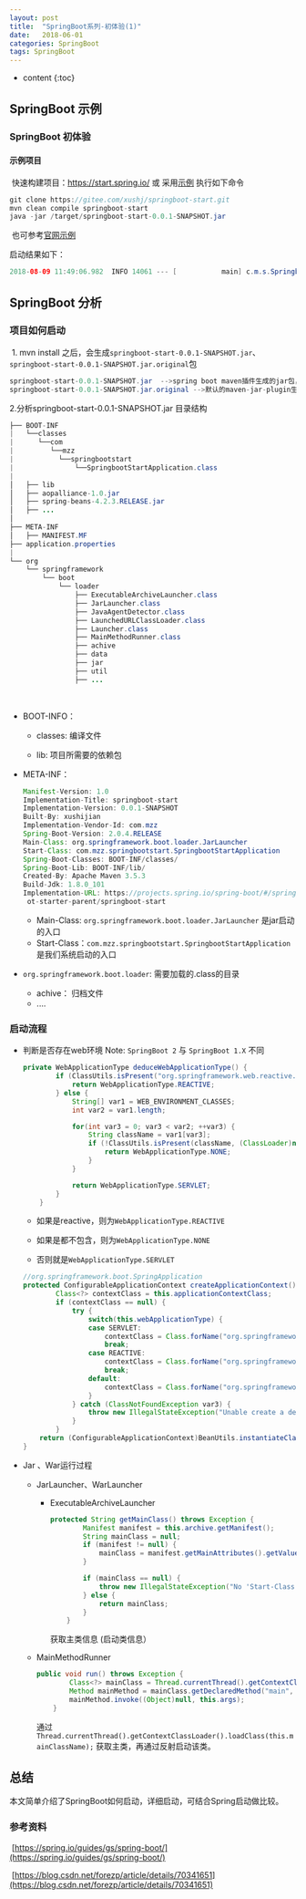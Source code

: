 ```yaml
---
layout: post
title:  "SpringBoot系列-初体验(1)"
date:   2018-06-01
categories: SpringBoot
tags: SpringBoot
---
```


* content
{:toc}
## SpringBoot 示例

### SpringBoot 初体验

#### 示例项目

​	快速构建项目：https://start.spring.io/  或
	采用[示例](https://gitee.com/xushj/springboot-start.git)  执行如下命令


```java
git clone https://gitee.com/xushj/springboot-start.git
mvn clean compile springboot-start
java -jar /target/springboot-start-0.0.1-SNAPSHOT.jar
```

​	也可参考[官网示例](https://docs.spring.io/spring-boot/docs/current-SNAPSHOT/reference/htmlsingle/#getting-started-first-application)

启动结果如下：

```java
2018-08-09 11:49:06.982  INFO 14061 --- [           main] c.m.s.SpringbootStartApplication         : Started SpringbootStartApplication in 4.985 seconds (JVM running for 7.065)
```



## SpringBoot 分析

### 项目如何启动

​	1. mvn install 之后，会生成`springboot-start-0.0.1-SNAPSHOT.jar`、`springboot-start-0.0.1-SNAPSHOT.jar.original`包

```java
springboot-start-0.0.1-SNAPSHOT.jar  -->spring boot maven插件生成的jar包，里面包含了应用的依赖，以及spring boot相关的类
springboot-start-0.0.1-SNAPSHOT.jar.original -->默认的maven-jar-plugin生成的包
```

2.分析springboot-start-0.0.1-SNAPSHOT.jar 目录结构

```java
├── BOOT-INF
|   └──classes
|	   └──com
|		  └──mzz
|			└──springbootstart
|       		└──SpringbootStartApplication.class
|		
│   ├── lib
│   ├── aopalliance-1.0.jar
│   ├── spring-beans-4.2.3.RELEASE.jar
│   ├── ...  	
│       	
├── META-INF
│   ├── MANIFEST.MF
├── application.properties
|
└── org
    └── springframework
        └── boot
            └── loader
                ├── ExecutableArchiveLauncher.class
                ├── JarLauncher.class
                ├── JavaAgentDetector.class
                ├── LaunchedURLClassLoader.class
                ├── Launcher.class
                ├── MainMethodRunner.class
                ├── achive  
                ├── data
                ├── jar
                ├── util  
                ├── ...   
```

​	

- BOOT-INFO：

  - classes: 编译文件

  - lib: 项目所需要的依赖包

    

- META-INF：

  ```java
  Manifest-Version: 1.0
  Implementation-Title: springboot-start
  Implementation-Version: 0.0.1-SNAPSHOT
  Built-By: xushijian
  Implementation-Vendor-Id: com.mzz
  Spring-Boot-Version: 2.0.4.RELEASE
  Main-Class: org.springframework.boot.loader.JarLauncher
  Start-Class: com.mzz.springbootstart.SpringbootStartApplication
  Spring-Boot-Classes: BOOT-INF/classes/
  Spring-Boot-Lib: BOOT-INF/lib/
  Created-By: Apache Maven 3.5.3
  Build-Jdk: 1.8.0_101
  Implementation-URL: https://projects.spring.io/spring-boot/#/spring-bo
   ot-starter-parent/springboot-start
  ```

  - Main-Class: `org.springframework.boot.loader.JarLauncher` 是jar启动的入口
  - Start-Class：`com.mzz.springbootstart.SpringbootStartApplication` 是我们系统启动的入口

- `org.springframework.boot.loader`: 需要加载的.class的目录

  - achive： 归档文件
  - ....





###  启动流程

- 判断是否存在web环境  Note: `SpringBoot 2` 与 `SpringBoot 1.X` 不同 

  ```java
  private WebApplicationType deduceWebApplicationType() {
          if (ClassUtils.isPresent("org.springframework.web.reactive.DispatcherHandler", (ClassLoader)null) && !ClassUtils.isPresent("org.springframework.web.servlet.DispatcherServlet", (ClassLoader)null) && !ClassUtils.isPresent("org.glassfish.jersey.server.ResourceConfig", (ClassLoader)null)) {
              return WebApplicationType.REACTIVE;
          } else {
              String[] var1 = WEB_ENVIRONMENT_CLASSES;
              int var2 = var1.length;
  
              for(int var3 = 0; var3 < var2; ++var3) {
                  String className = var1[var3];
                  if (!ClassUtils.isPresent(className, (ClassLoader)null)) {
                      return WebApplicationType.NONE;
                  }
              }
  
              return WebApplicationType.SERVLET;
          }
      }
  ```

  - 如果是reactive，则为`WebApplicationType.REACTIVE`

  - 如果是都不包含，则为`WebApplicationType.NONE`

  -   否则就是`WebApplicationType.SERVLET`

    ```java
    //org.springframework.boot.SpringApplication
    protected ConfigurableApplicationContext createApplicationContext() {
            Class<?> contextClass = this.applicationContextClass;
            if (contextClass == null) {
                try {
                    switch(this.webApplicationType) {
                    case SERVLET:
                        contextClass = Class.forName("org.springframework.boot.web.servlet.context.AnnotationConfigServletWebServerApplicationContext");
                        break;
                    case REACTIVE:
                        contextClass = Class.forName("org.springframework.boot.web.reactive.context.AnnotationConfigReactiveWebServerApplicationContext");
                        break;
                    default:
                        contextClass = Class.forName("org.springframework.context.annotation.AnnotationConfigApplicationContext");
                    }
                } catch (ClassNotFoundException var3) {
                    throw new IllegalStateException("Unable create a default ApplicationContext, please specify an ApplicationContextClass", var3);
                }
            }
        return (ConfigurableApplicationContext)BeanUtils.instantiateClass(contextClass);
    }
    
    ```

- Jar 、War运行过程

  - JarLauncher、WarLauncher

    - ExecutableArchiveLauncher

      ```java
      protected String getMainClass() throws Exception {
              Manifest manifest = this.archive.getManifest();
              String mainClass = null;
              if (manifest != null) {
                  mainClass = manifest.getMainAttributes().getValue("Start-Class");
              }
      
              if (mainClass == null) {
                  throw new IllegalStateException("No 'Start-Class' manifest entry specified in " + this);
              } else {
                  return mainClass;
              }
          }
      ```

      获取主类信息 (启动类信息）

  - MainMethodRunner

    ```java
    public void run() throws Exception {
            Class<?> mainClass = Thread.currentThread().getContextClassLoader().loadClass(this.mainClassName);
            Method mainMethod = mainClass.getDeclaredMethod("main", String[].class);
            mainMethod.invoke((Object)null, this.args);
        }
    ```

    通过`Thread.currentThread().getContextClassLoader().loadClass(this.mainClassName);` 获取主类，再通过反射启动该类。

## 总结

​	本文简单介绍了SpringBoot如何启动，详细启动，可结合Spring启动做比较。 



### 参考资料

​	[https://spring.io/guides/gs/spring-boot/](https://spring.io/guides/gs/spring-boot/)

​	[https://blog.csdn.net/forezp/article/details/70341651](https://blog.csdn.net/forezp/article/details/70341651)